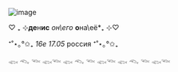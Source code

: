 ![image](https://github.com/dionisiysmeek/dionisiysmeek/assets/126335442/26045381-64f6-45a7-b316-1fcf1438a2ee)


  ♡ ︎₊ ⊹**де**н**ис**  *он\его* **о**на\её*₊ ⊹♡ ︎
 
   ⁺˚⋆｡°✩₊ *16е* *17.05* россия ⁺˚⋆｡°✩₊

  𓆟 𓆞 𓆝 𓆟𓆝 𓆟 𓆞 𓆝 𓆟𓆝 𓆟 𓆞 𓆝 𓆟𓆝 

